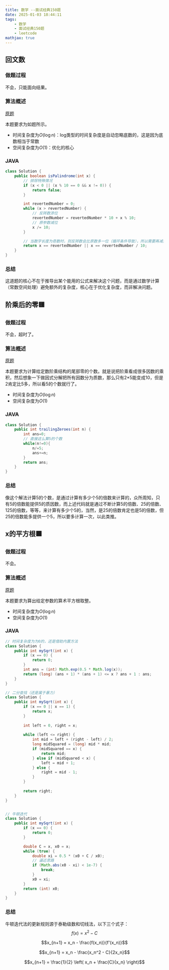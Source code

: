 ```yaml
---
title: 数学 --面试经典150题
date: 2025-01-03 18:44:11
tags:
    - 数学
    - 面试经典150题
    - leetcode
mathjax: true
---
```


## 回文数
### 做题过程
不会，只能面向结果。

### 算法概述
[原题](https://leetcode.cn/problems/palindrome-number/description/?envType=study-plan-v2&envId=top-interview-150)

本题要求为如题所示。
- 时间复杂度为$O(\log{n})$：log类型的时间复杂度是自动忽略底数的，这是因为底数相当于常数
- 空间复杂度为$O(1)$：优化的核心



### JAVA
```java
class Solution {
    public boolean isPalindrome(int x) {
        // 排除特殊情况
        if (x < 0 || (x % 10 == 0 && x != 0)) {
            return false;
        }

        int revertedNumber = 0;
        while (x > revertedNumber) {
            // 反转数添位
            revertedNumber = revertedNumber * 10 + x % 10;
            // 原参数减位
            x /= 10;
        }

        // 当数字长度为奇数时，则反转数会比原数多一位（循环条件导致），所以需要再减去一位来进行匹配 
        return x == revertedNumber || x == revertedNumber / 10;
    }
}
```

### 总结
这道题的核心不在于推导出某个能用的公式来解决这个问题，而是通过数学计算（常数空间处理）避免额外的复杂度，核心在于优化复杂度，而非解决问题。


## 阶乘后的零🟨
### 做题过程
不会，超时了。

### 算法概述
[原题](https://leetcode.cn/problems/factorial-trailing-zeroes/description/?envType=study-plan-v2&envId=top-interview-150)

本题要求为计算给定数阶乘结构的尾部零的个数。就是说把阶乘看成很多因数的乘积，然后想象一下做因式分解把所有因数分为质数，那么只有2*5能变成10，但是2肯定比5多，所以看5的个数就行了。
- 时间复杂度为$O(\log{n})$
- 空间复杂度为$O(1)$

### JAVA
```java
class Solution {
    public int trailingZeroes(int n) {
        int ans=0;
        // 直接这么算5的个数
        while(n!=0){
            n/=5;
            ans+=n; 
        }
        return ans;
    }
}
```
 
### 总结
像这个解法计算5的个数，是通过计算有多少个5的倍数来计算的，众所周知，只有5的倍数能提供5的质因数，而上述代码就是通过不断计算5的倍数、25的倍数、125的倍数，等等，来计算有多少个5的，当然，是25的倍数肯定也是5的倍数，但25的倍数能多提供一个5，所以要多计算一次，以此类推。



## x的平方根🟩
### 做题过程
不会。

### 算法概述
[原题](https://leetcode.cn/problems/sqrtx/description/?envType=study-plan-v2&envId=top-interview-150)

本题要求为算出给定参数的算术平方根取整。
- 时间复杂度为$O(\log{n})$
- 空间复杂度为$O(1)$

### JAVA
```java
// 时间复杂度为为0的，还是借助内置方法
class Solution {
    public int mySqrt(int x) {
        if (x == 0) {
            return 0;
        }
        int ans = (int) Math.exp(0.5 * Math.log(x));
        return (long) (ans + 1) * (ans + 1) <= x ? ans + 1 : ans;
    }
}

// 二分查找（还是属于暴力）
class Solution {
    public int mySqrt(int x) {
        if (x == 0 || x == 1) {
            return x;
        }
        
        int left = 0, right = x;
        
        while (left <= right) {
            int mid = left + (right - left) / 2;
            long midSquared = (long) mid * mid;  
            if (midSquared == x) {
                return mid;
            } else if (midSquared < x) {
                left = mid + 1;
            } else {
                right = mid - 1;
            }
        }
        
        return right;  
    }
}


// 牛顿迭代 
class Solution {
    public int mySqrt(int x) {
        if (x == 0) {
            return 0;
        }

        double C = x, x0 = x;
        while (true) {
            double xi = 0.5 * (x0 + C / x0);
            // 逼近思路
            if (Math.abs(x0 - xi) < 1e-7) {
                break;
            }
            x0 = xi;
        }
        return (int) x0;
    }
}
```

### 总结
牛顿迭代法的更新规则源于泰勒级数和切线法，以下三个式子：
$$ f(x) = x^2 - C $$


$$x_{n+1} = x_n - \frac{f(x_n)}{f'(x_n)}$$


$$x_{n+1} = x_n - \frac{x_n^2 - C}{2x_n}$$


$$x_{n+1} = \frac{1}{2} \left( x_n + \frac{C}{x_n} \right)$$

